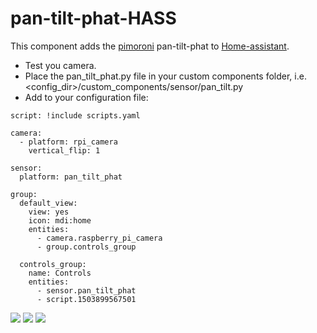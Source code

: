 # pan-tilt-phat-HASS
This component adds the [pimoroni](https://shop.pimoroni.com/products/pan-tilt-hat) pan-tilt-phat to [Home-assistant](https://home-assistant.io/).

* Test you camera.
* Place the pan_tilt_phat.py file in your custom components folder, i.e. <config_dir>/custom_components/sensor/pan_tilt.py
* Add to your configuration file:

```
script: !include scripts.yaml

camera:
  - platform: rpi_camera
    vertical_flip: 1

sensor:
  platform: pan_tilt_phat

group:
  default_view:
    view: yes
    icon: mdi:home
    entities:
      - camera.raspberry_pi_camera
      - group.controls_group

  controls_group:
    name: Controls
    entities:
      - sensor.pan_tilt_phat
      - script.1503899567501
```

<img src="https://github.com/robmarkcole/pan-tilt-phat-HASS/blob/master/my_pan_tilt.png">
<img src="https://github.com/robmarkcole/pan-tilt-phat-HASS/blob/master/main_hass_pan_tilt.png">
<img src="https://github.com/robmarkcole/pan-tilt-phat-HASS/blob/master/call_pan_tilt.png">
